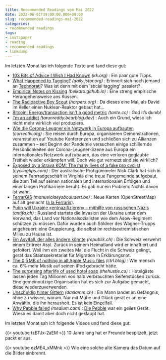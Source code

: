 ```yaml
---
title: Recommended Readings vom Mai 2022
date: 2022-06-01T19:00:00.000+00:00
slug: recommended-readings-mai-2022
categories:
- recommended readings
tags:
- instapaper
- reading
- recommended readings
- linkdump
---
```


Im letzten Monat las ich folgende Texte und fand diese gut:

- [103 Bits of Advice I Wish I Had Known](https://kk.org/thetechnium/103-bits-of-advice-i-wish-i-had-known/) *(kk.org)* : Ein paar gute Tipps.
- [What Happened to Tagging?](https://daily.jstor.org/what-happened-to-tagging/) *(daily.jstor.org)* : Erinnert sich noch jemand an [Technorati](https://en.wikipedia.org/wiki/Technorati)? Was ist denn mit dem 'social tagging' passiert?
- [Empirical Notes on Kissing](https://belkarx.github.io/posts/finished/Empirical%20Notes%20on%20Kissing.html) *(belkarx.github.io)* : Eine streng empirische Herangehensweise ans Küssen.
- [The Radioactive Boy Scout](https://harpers.org/archive/1998/11/the-radioactive-boy-scout/) *(harpers.org)* : Da dieses eine Mal, als David im Keller einen Nuklear-Reaktor gebaut hat...
- [Bitcoin: Energy/transaction isn't a good metric](https://tante.cc/2022/05/24/bitcoin-energy-transaction-isnt-a-good-metric/) *(tante.cc)* : God it’s dumb!
- [I'm an addict](https://tarunreddy.bearblog.dev/addict/) *(tarunreddy.bearblog.dev)* : Auch ein Grund, wieso ich nicht mehr wirklich viel produziere.
- [Wie die Corona-Leugner ein Netzwerk in Europa aufbauten](https://correctiv.org/aktuelles/2022/04/06/wie-die-corona-leugner-ein-internationales-netzwerk-aufbauten-heiko-schoening-haintz-prego-coronaleugner-europa/) *(correctiv.org)* : Sie reisen durch Europa, organisieren Demonstrationen, veranstalten auf Youtube Konferenzen und schließen sich zu Allianzen zusammen – seit Beginn der Pandemie versuchen einige schillernde Persönlichkeiten der Corona-Leugner-Szene aus Europa ein internationales Netzwerk aufzubauen, das eine verloren geglaubte Freiheit wieder erkämpfen will. Doch wie gut vernetzt sind sie wirklich?
- [Exposed by a Strava KOM: The many lives of a fake pro cyclist](https://cyclingtips.com/2022/04/exposed-by-a-strava-kom-the-many-lives-of-a-fake-pro-cyclist/) *(cyclingtips.com)* : Der australische Profigümmeler Nick Clark hat sich in seinem Fahrradgeschäft in Virginia eine treue Fangemeinde aufgebaut, die zum Teil auf seinen nationalen und internationalen Erfolgen und einer langen Profikarriere beruht. Es gab nur ein Problem: Nichts davon ist wahr.
- [FerrarGIS](https://manuelclaeysbouuaert.be/projects/ferrargis.html) *(manuelclaeysbouuaert.be)* : Neue Karten (OpenStreetMap) auf alt gemacht ([à la Ferraris](https//en.wikipedia.org/wiki/Ferraris_map)).
- [Putin will Ukraine «entnazifizieren» – mithilfe von russischen Nazis](https://www.antifa.ch/putin-will-ukraine-entnazifizieren-mithilfe-von-russischen-nazis/) *(antifa.ch)* : Russland startete die Invasion der Ukraine unter dem Vorwand, das Land vor Nationalsozialisten wie dem Asow-Regiment schützen zu müssen. Dafür wurden auch Söldner des Wagner-Trupps angeheuert: eine Gruppierung, die selbst im rechtsextremistischen Milieu zu Hause ist.
- [Ein Asylfall, der alles ändern könnte](https://www.republik.ch/2022/05/04/ein-asylfall-der-alles-aendern-koennte) *(republik.ch)* : Die Schweiz verwehrt einem Eritreer Asyl. Zurück in seinem Heimatland wird er inhaftiert und gefoltert. Weil ihm ein zweites Mal die Flucht in die Schweiz gelingt, gerät das Staats­sekretariat für Migration in Erklärungs­not.
- [The 0,5 MB of nothing in all Apple Music files](https://www.ctrl.blog/entry/apple-music-nullbytes.html) *(ctrl.blog)* : Wie mensch ca. 6% mehr Musik auf seinen iPod gebracht hätte.
- [The surprising afterlife of used hotel soap](https://thehustle.co/the-surprising-afterlife-of-used-hotel-soap/) *(thehustle.co)* : Hotelgäste lassen jeden Tag Millionen von halb verbrauchten Seifenstücken zurück. Eine gemeinnützige Organisation hat es sich zur Aufgabe gemacht, diese wiederzuverwenden.
- [Unschuldig hinter Gittern](https://daslamm.ch/unschuldig-hinter-gittern/) *(daslamm.ch)* :  Ein Mann landet im Gefängnis, ohne zu wissen, warum. Nur mit Mühe und Glück gerät er an eine Anwältin, die ihn herausholt. Es ist kein Einzelfall.
- [Why Pebble failed](https://medium.com/@ericmigi/why-pebble-failed-d7be937c6232) *(medium.com)* : [Die Pebble](http//habi.gna.ch/?s=pebble) war ein geiles Gerät. Wieso es damit aber doch nicht geklappt hat.

Im letzten Monat sah ich folgende Videos und fand diese gut:

{{< youtube tzBTJx-2aEM >}}
10 Jahre lang hat er Freunde bespitzelt, jetzt packt er aus.

{{< youtube ezME4_xMMnk >}}
Wie eine solche alte Kamera das Datum auf die Bilder einbrennt.
